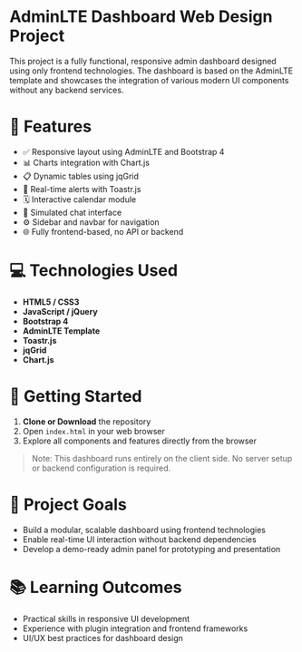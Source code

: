 # AdminLTE Dashboard Web Design Project

This project is a fully functional, responsive admin dashboard designed using only frontend technologies. The dashboard is based on the AdminLTE template and showcases the integration of various modern UI components without any backend services.

# 📌 Features

- ✅ Responsive layout using AdminLTE and Bootstrap 4
- 📊 Charts integration with Chart.js
- 📋 Dynamic tables using jqGrid
- 🔔 Real-time alerts with Toastr.js
- 🗓️ Interactive calendar module
- 💬 Simulated chat interface
- ⚙️ Sidebar and navbar for navigation
- 🌐 Fully frontend-based, no API or backend

# 💻 Technologies Used

- **HTML5 / CSS3**
- **JavaScript / jQuery**
- **Bootstrap 4**
- **AdminLTE Template**
- **Toastr.js**
- **jqGrid**
- **Chart.js**


# 🚀 Getting Started

1. **Clone or Download** the repository
2. Open `index.html` in your web browser
3. Explore all components and features directly from the browser

> Note: This dashboard runs entirely on the client side. No server setup or backend configuration is required.


# 🧠 Project Goals

- Build a modular, scalable dashboard using frontend technologies
- Enable real-time UI interaction without backend dependencies
- Develop a demo-ready admin panel for prototyping and presentation

# 📚 Learning Outcomes

- Practical skills in responsive UI development
- Experience with plugin integration and frontend frameworks
- UI/UX best practices for dashboard design




